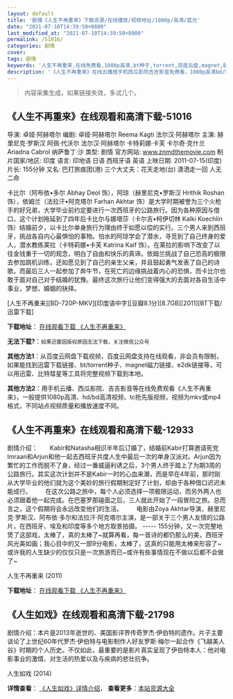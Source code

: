 ```yaml
---
layout: default
title: '剧情《人生不再重来》下载资源/在线播放/视频地址/1080p/高清/蓝光'
date: "2021-07-10T14:39:50+0800"
last_modified_at: "2021-07-10T14:39:50+0800"
permalink: /51016/
categories: 剧情
cover:
tags: 剧情
keywords: '人生不再重来,在线免费看,1080p高清,bt种子,torrent,百度云盘,magnet,磁力链,迅雷下载资源'
description: '《人生不再重来》在线云播放手机西瓜影院吉吉影音免费看，1080p高清bd/hd未删减完整版和tc抢先枪版，mkv/mp4格式，附带bt/torrent种子、magnet/磁力链、百度云盘、网盘资源迅雷下载链接'
---
```


>内容采集生成，如果链接失效，多试几个。


## 《人生不再重来》在线观看和高清下载-51016

导演: 卓娅·阿赫塔尔 编剧: 卓娅·阿赫塔尔 Reema Kagti 法尔汉·阿赫塔尔 主演: 赫里尼克·罗斯汉 阿佩·代沃尔 法尔汉·阿赫塔尔 卡特莉娜·卡芙 卡尔奇·克什兰 Ariadna Cabrol 纳萨鲁丁·沙 类型: 剧情 官方网站: www.znmdthemovie.com 制片国家/地区: 印度 语言: 印地语 日语 西班牙语 英语 上映日期: 2011-07-15(印度) 片长: 155分钟 又名: 巴打旅痕团(港) 三个大丈夫：花天走地(台) 潇洒走一回 人无二命

卡比尔（阿布依•多尔 Abhay Deol 饰），阿琼（赫里尼克•罗斯汉 Hrithik Roshan 饰），依姆兰（法拉汗•阿克塔尔 Farhan Akhtar 饰）是大学时期被誉为三个火枪手的好兄弟，大学毕业前约定要进行一次西班牙的公路旅行。因为各种原因与借口，这个计划拖延到了四年后卡比尔与娜塔莎（卡尔吉•柯伊切林 Kalki Koechlin 饰）结婚前夕，以卡比尔单身旅行为理由终于如愿以偿的实行。三个男人来到西班牙，挑战各自内心最惧怕的事物。怕水的阿琼学会了潜水，寻觅到了自己终身的爱人，潜水教练莱拉（卡特莉娜•卡芙 Katrina Kaif 饰）。在莱拉的影响下改变了以往金钱重于一切的观念，明白了自由和快乐的真谛。依姆兰挑战了自己恐高的极限去参加跳机训练，还如愿见到了自己的亲生父亲，并且鼓起勇气发表了自己的诗歌。而最后三人一起参加了奔牛节，在死亡的边缘挑战着内心的恐惧，而卡比尔也敢于面对自己对于结婚的犹豫。最终这次旅行让他们变得强大的去面对各自生活中事业，梦想，婚姻的抉择。


[人生不再重来][BD-720P-MKV][印度语中字][豆瓣8.1分][8.7GB][2011][BT下载/迅雷下载]

**下载地址**： [在线观看下载 《人生不再重来》](https://www.btdx8.com/torrent/zindagi_na_milegi_dobara_2011.html) 


**无法下载?**：`如果迅雷因版权原因无法下载，关注微信公众号 `

**其他方法1**：从百度云网盘下载视频，百度云网盘支持在线观看，非会员有限制，如果能找到迅雷下载链接、bt/torrent种子、magnet磁力链接、e2dk链接等，可以用迅雷、比特彗星等工具将完整视频下载到本地。

**其他方法2**：用手机云播、西瓜影院、吉吉影音等在线免费观看《人生不再重来》，一般提供1080p高清、hd/bd高清视频、tc抢先版视频，视频为mkv或mp4格式，不同站点视频质量和播放速度不同。


## 《人生不再重来》在线观看和高清下载-12933

剧情介绍：　　Kabir和Natasha相识半年后订婚了，结婚前Kabir打算邀请死党Imraan和Arjun和他一起去西班牙共度人生中最后一次的单身汉派对。Arjun因为繁忙的工作而脱不了身，经过一番威逼利诱之后，3个男人终于踏上了为期3周的公路旅行。其实这次计划并不是Kabir一时的心血来潮，而是早在4年前，那时刚从大学毕业的他们就为这个美妙的旅行假期制定好了计划，却由于各种借口迟迟未能成行。 　　在这次公路之旅中，每个人必须选择一项极限运动，而另外两人也必须跟着他一起完成。在巴塞罗那碰面之后，三人就此开始了一段冒险之旅。总而言之，这个假期将会永远改变他们的生活。 　　电影由Zoya Akhtar导演，赫里尼克·罗斯汉、阿布依·多尔和法拉汗·阿克塔尔主演，是一部关于三个男人友情的公路片，在西班牙、埃及和印度等多个地方取景拍摄。 ----- 155分钟，又一次完整地煲了这部戏，太棒了，真的太棒了~就算再看，每一首诗的都仍那么的美，西班牙风光美如画；我心目中的又一部9分电影，太棒了，这真的只能用太棒来形容了~或许我的人生缺少的仅仅只是一次旅游而已~或许有些事情现在不做以后都不会做了~


人生不再重来 (2011)

**下载地址**： [在线观看下载 《人生不再重来》](https://www.btbtdy.me/btdy/dy6329.html) 


## 《人生如戏》在线观看和高清下载-21798

剧情介绍：本片是2013年逝世的、美国影评界传奇罗杰·伊伯特的遗作。片子主要谈论了上世纪60年代罗杰·伊伯特与电影制作人好友罗斯·梅尔一起合作《飞越美人谷》时期的个人历史。不仅如此，最重要的是影片真实呈现了伊伯特本人：他对电影事业的激情、对生活的热爱以及与疾病的悲壮抗争。


人生如戏 (2014)

**详情查看**： [《人生如戏》详情介绍](/movie/21798/)， **查看更多**：[本站资源大全](/movie/t/all/)

